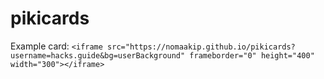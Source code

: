 # pikicards 

Example card: ```<iframe src="https://nomaakip.github.io/pikicards?username=hacks.guide&bg=userBackground" frameborder="0" height="400" width="300"></iframe>```
